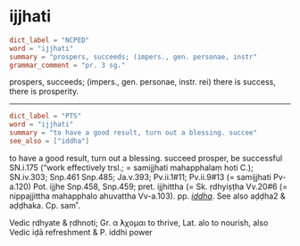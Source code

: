# ijjhati

``` toml
dict_label = "NCPED"
word = "ijjhati"
summary = "prospers, succeeds; (impers., gen. personae, instr"
grammar_comment = "pr. 3 sg."
```

prospers, succeeds; (impers., gen. personae, instr. rei) there is success, there is prosperity.

--------------------

``` toml
dict_label = "PTS"
word = "ijjhati"
summary = "to have a good result, turn out a blessing. succee"
see_also = ["iddha"]
```

to have a good result, turn out a blessing. succeed prosper, be successful SN.i.175 (“work effectively trsl.; = samijjhati mahapphalaṃ hoti C.); SN.iv.303; Snp.461 Snp.485; Ja.v.393; Pv.ii.1#11; Pv.ii.9#13 (= samijjhati Pv\-a.120) Pot. ijjhe Snp.458, Snp.459; pret. ijjhittha (= Sk. ṛdhyiṣṭha Vv.20#6 (= nippajjittha mahapphalo ahuvattha Vv\-a.103). pp. *[iddha](iddha.md)*. See also aḍḍha2 & aḍḍhaka. Cp. sam˚.

Vedic ṛdhyate & ṛdhnoti; Gr. α ̓́λχομαι to thrive, Lat. alo to nourish, also Vedic iḍā refreshment & P. iddhi power

